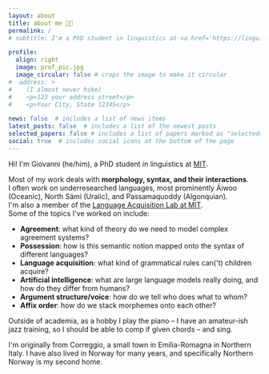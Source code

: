 ```yaml
---
layout: about
title: about me 👋🏼
permalink: /
# subtitle: I'm a PhD student in linguistics at <a href='https://linguistics.mit.edu/user/groversi/'>MIT</a>.

profile:
  align: right
  image: prof_pic.jpg
  image_circular: false # crops the image to make it circular
#  address: >
#    (I almost never hike)
#    <p>123 your address street</p>
#    <p>Your City, State 12345</p>

news: false  # includes a list of news items
latest_posts: false  # includes a list of the newest posts
selected_papers: false # includes a list of papers marked as "selected={true}"
social: true  # includes social icons at the bottom of the page
---
```


Hi! I'm Giovanni (he/him), a PhD student in linguistics at <a href='https://linguistics.mit.edu/user/groversi/'>MIT</a>.

Most of my work deals with **morphology, syntax, and their interactions**.<br>
I often work on underresearched languages, most prominently Äiwoo (Oceanic), North Sámi (Uralic), and Passamaquoddy (Algonquian).<br> 
I'm also a member of the [Language Acquisition Lab at MIT](https://www.childlanguage.mit.edu/about).<br>
Some of the topics I've worked on include:

- **Agreement**: what kind of theory do we need to model complex agreement systems?
- **Possession**: how is this semantic notion mapped onto the syntax of different languages?
- **Language acquisition**: what kind of grammatical rules can('t) children acquire?
- **Artificial intelligence**: what are large language models really doing, and how do they differ from humans?  
- **Argument structure/voice**: how do we tell who does what to whom?
- **Affix order**: how do we stack morphemes onto each other?



Outside of academia, as a hobby I play the piano – I have an amateur-ish jazz training, so I should be able to comp if given chords – and sing.

I'm originally from Correggio, a small town in Emilia-Romagna in Northern Italy. I have also lived in Norway for many years, and specifically Northern Norway is my second home.